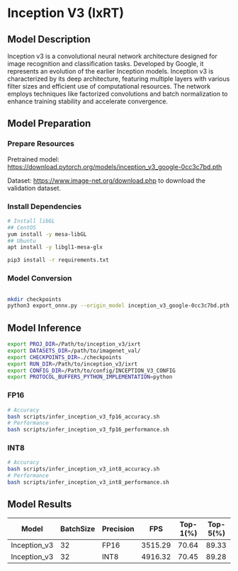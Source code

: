 # Inception V3 (IxRT)

## Model Description

Inception v3 is a convolutional neural network architecture designed for image recognition and classification tasks. Developed by Google, it represents an evolution of the earlier Inception models. Inception v3 is characterized by its deep architecture, featuring multiple layers with various filter sizes and efficient use of computational resources. The network employs techniques like factorized convolutions and batch normalization to enhance training stability and accelerate convergence.

## Model Preparation

### Prepare Resources

Pretrained model: <https://download.pytorch.org/models/inception_v3_google-0cc3c7bd.pth>

Dataset: <https://www.image-net.org/download.php> to download the validation dataset.

### Install Dependencies

```bash
# Install libGL
## CentOS
yum install -y mesa-libGL
## Ubuntu
apt install -y libgl1-mesa-glx

pip3 install -r requirements.txt
```

### Model Conversion

```bash

mkdir checkpoints
python3 export_onnx.py --origin_model inception_v3_google-0cc3c7bd.pth --output_model checkpoints/inception_v3.onnx
```

## Model Inference

```bash
export PROJ_DIR=/Path/to/inception_v3/ixrt
export DATASETS_DIR=/path/to/imagenet_val/
export CHECKPOINTS_DIR=./checkpoints
export RUN_DIR=/Path/to/inception_v3/ixrt
export CONFIG_DIR=/Path/to/config/INCEPTION_V3_CONFIG
export PROTOCOL_BUFFERS_PYTHON_IMPLEMENTATION=python
```

### FP16

```bash
# Accuracy
bash scripts/infer_inception_v3_fp16_accuracy.sh
# Performance
bash scripts/infer_inception_v3_fp16_performance.sh
```

### INT8

```bash
# Accuracy
bash scripts/infer_inception_v3_int8_accuracy.sh
# Performance
bash scripts/infer_inception_v3_int8_performance.sh
```

## Model Results

| Model        | BatchSize | Precision | FPS     | Top-1(%) | Top-5(%) |
|--------------|-----------|-----------|---------|----------|----------|
| Inception_v3 | 32        | FP16      | 3515.29 | 70.64    | 89.33    |
| Inception_v3 | 32        | INT8      | 4916.32 | 70.45    | 89.28    |
